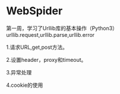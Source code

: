 # WebSpider
第一周，学习了Urllib库的基本操作（Python3）urllib.request,urllib.parse,urllib.error

1.请求URL,get,post方法。

2.设置header，proxy和timeout。

3.异常处理

4.cookie的使用

